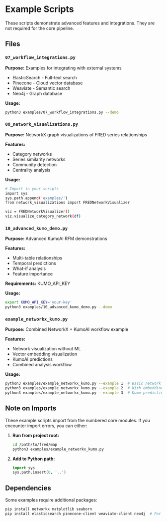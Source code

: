 # Example Scripts

These scripts demonstrate advanced features and integrations. They are not required for the core pipeline.

## Files

### `07_workflow_integrations.py`
**Purpose:** Examples for integrating with external systems
- ElasticSearch - Full-text search
- Pinecone - Cloud vector database
- Weaviate - Semantic search
- Neo4j - Graph database

**Usage:**
```bash
python3 examples/07_workflow_integrations.py --demo
```

### `08_network_visualizations.py`
**Purpose:** NetworkX graph visualizations of FRED series relationships

**Features:**
- Category networks
- Series similarity networks
- Community detection
- Centrality analysis

**Usage:**
```bash
# Import in your scripts
import sys
sys.path.append('examples/')
from network_visualizations import FREDNetworkVisualizer

viz = FREDNetworkVisualizer()
viz.visualize_category_network(df)
```

### `10_advanced_kumo_demo.py`
**Purpose:** Advanced KumoAI RFM demonstrations

**Features:**
- Multi-table relationships
- Temporal predictions
- What-if analysis
- Feature importance

**Requirements:** KUMO_API_KEY

**Usage:**
```bash
export KUMO_API_KEY='your-key'
python3 examples/10_advanced_kumo_demo.py --demo
```

### `example_networkx_kumo.py`
**Purpose:** Combined NetworkX + KumoAI workflow example

**Features:**
- Network visualization without ML
- Vector embedding visualization
- KumoAI predictions
- Combined analysis workflow

**Usage:**
```bash
python3 examples/example_networkx_kumo.py --example 1  # Basic network viz
python3 examples/example_networkx_kumo.py --example 2  # With embeddings
python3 examples/example_networkx_kumo.py --example 3  # Kumo predictions
```

## Note on Imports

These example scripts import from the numbered core modules. If you encounter import errors, you can either:

1. **Run from project root:**
   ```bash
   cd /path/to/fred/map
   python3 examples/example_networkx_kumo.py
   ```

2. **Add to Python path:**
   ```python
   import sys
   sys.path.insert(0, '..')
   ```

## Dependencies

Some examples require additional packages:
```bash
pip install networkx matplotlib seaborn
pip install elasticsearch pinecone-client weaviate-client neo4j  # For workflow integrations
```
